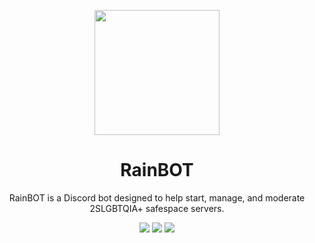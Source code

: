 <p align="center">
   <img src="https://user-images.githubusercontent.com/91763194/194432987-dab50848-4a28-4130-9600-cbf3b4546b05.png" width=200 height=200</img>
</p>
<h1 align="center">RainBOT</h1>
<p align = "center">RainBOT is a Discord bot designed to help start, manage, and moderate 2SLGBTQIA+ safespace servers.</p>
<p align = "center">
   <a href="https://github.com/BujjuIsDumb/RainBOT/issues"><img src="https://img.shields.io/github/issues/BujjuIsDumb/RainBOT"></a>
   <a href="https://github.com/BujjuIsDumb/RainBOT/commits/main"><img src="https://img.shields.io/github/last-commit/BujjuIsDumb/RainBOT?color=%23fc8803"></a>
   <a href="https://github.com/BujjuIsDumb/RainBOT/blob/main/LICENSE"><img src="https://img.shields.io/github/license/BujjuIsDumb/RainBOT"></a>
</p>
